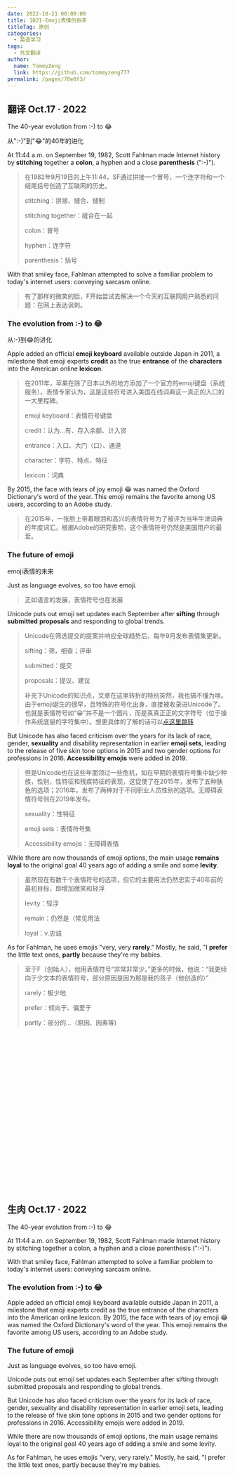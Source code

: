 ```yaml
---
date: 2022-10-21 00:00:00
title: 1021-Emoji表情的由来
titleTag: 原创
categories: 
  - 英语学习
tags: 
  - 外文翻译
author: 
  name: TommyZeng
  link: https://github.com/tommyzeng777
permalink: /pages/78e8f3/
---
```


## 翻译 Oct.17 · 2022

The 40-year evolution from :-) to 😂

从":-)"到"😂"的40年的进化



At 11:44 a.m. on September 19, 1982, Scott Fahlman made Internet history by **stitching** together a **colon**, a hyphen and a close **parenthesis** (":-)").<!-- more -->
>在1982年9月19日的上午11:44，SF通过拼接一个冒号，一个连字符和一个结尾括号创造了互联网的历史。
>
>stitching：拼接、缝合、缝制
>
>stitching together：缝合在一起
>
>colon：冒号
>
>hyphen：连字符
>
>parenthesis：括号

With that smiley face, Fahlman attempted to solve a familiar problem to today's internet users: conveying sarcasm online.

> 有了那样的微笑的脸，F开始尝试去解决一个今天的互联网用户熟悉的问题：在网上表达讽刺。



### The evolution from :-) to 😂

从:-)到😂的进化

Apple added an official **emoji keyboard** available outside Japan in 2011, a milestone that emoji experts **credit** as the true **entrance** of the **characters** into the American online **lexicon**.

> 在2011年，苹果在除了日本以外的地方添加了一个官方的emoji键盘（系统服务），表情专家认为，这是这些符号进入美国在线词典这一真正的入口的一大里程碑。
>
> emoji keyboard：表情符号键盘
>
> credit：认为…有、存入余额、计入贷
>
> entrance：入口、大门（口）、通道
>
> character：字符、特点、特征
>
> lexicon：词典

By 2015, the face with tears of joy emoji 😂 was named the Oxford Dictionary's word of the year. This emoji remains the favorite among US users, according to an Adobe study.

> 在2015年，一张脸上带着眼泪和高兴的表情符号为了被评为当年牛津词典的年度词汇。根据Adobe的研究表明，这个表情符号仍然是美国用户的最爱。



### The future of emoji

emoji表情的未来

Just as language evolves, so too have emoji.

> 正如语言的发展，表情符号也在发展



Unicode puts out emoji set updates each September after **sifting** through **submitted** **proposals** and responding to global trends.

> Unicode在筛选提交的提案并响应全球趋势后，每年9月发布表情集更新。
>
> sifting：筛，细查；评审
>
> submitted：提交
>
> proposals：提议、建议
>
> 补充下Unicode的知识点，文章在这里转折的特别突然，我也搞不懂为啥。由于emoji诞生的很早，且特殊的符号化出身，直接被收录进Unicode了。也就是表情符号如“😁”并不是一个图片，而是真真正正的文字符号（位于操作系统底层的字符集中）。想更具体的了解的话可以[点这里跳转](https://baike.baidu.com/item/统一码/2985798?fromtitle=Unicode&fromid=750500&fr=aladdin)

But Unicode has also faced criticism over the years for its lack of race, gender, **sexuality** and disability representation in earlier **emoji sets**, leading to the release of five skin tone options in 2015 and two gender options for professions in 2016. **Accessibility emojis** were added in 2019.

> 但是Unicode也在这些年面领过一些危机，如在早期的表情符号集中缺少种族，性别，性特征和残疾特征的表现，这促使了在2015年，发布了五种肤色的选项；2016年，发布了两种对于不同职业人员性别的选项。无障碍表情符号则在2019年发布。
>
> sexuality：性特征
>
> emoji sets：表情符号集
>
> Accessibility emojis：无障碍表情

While there are now thousands of emoji options, the main usage **remains** **loyal** to the original goal 40 years ago of adding a smile and some **levity**.

> 虽然现在有数千个表情符号的选项，但它的主要用法仍然忠实于40年前的最初目标，即增加微笑和轻浮
>
> levity：轻浮
>
> remain：仍然是（常见用法
>
> loyal：v.忠诚

As for Fahlman, he uses emojis "very, very **rarely**." Mostly, he said, "I **prefer** the little text ones, **partly** because they're my babies.

> 至于F（创始人），他用表情符号“非常非常少。”更多的时候，他说：“我更倾向于少文本的表情符号，部分原因是因为那是我的孩子（他创造的）”
>
> rarely：极少地
>
> prefer：倾向于、偏爱于
>
> partly：部分的…（原因、因素等)

<br><br><br><br><br><br><br><br><br><br><br><br><br><br><br><br><br><br><br><br><br>


## 生肉 Oct.17 · 2022
The 40-year evolution from :-) to 😂

At 11:44 a.m. on September 19, 1982, Scott Fahlman made Internet history by stitching together a colon, a hyphen and a close parenthesis (":-)").

With that smiley face, Fahlman attempted to solve a familiar problem to today's internet users: conveying sarcasm online.

### The evolution from :-) to 😂

Apple added an official emoji keyboard available outside Japan in 2011, a milestone that emoji experts credit as the true entrance of the characters into the American online lexicon.
By 2015, the face with tears of joy emoji 😂 was named the Oxford Dictionary's word of the year. This emoji remains the favorite among US users, according to an Adobe study.

### The future of emoji

Just as language evolves, so too have emoji.

Unicode puts out emoji set updates each September after sifting through submitted proposals and responding to global trends.

But Unicode has also faced criticism over the years for its lack of race, gender, sexuality and disability representation in earlier emoji sets, leading to the release of five skin tone options in 2015 and two gender options for professions in 2016. Accessibility emojis were added in 2019.

While there are now thousands of emoji options, the main usage remains loyal to the original goal 40 years ago of adding a smile and some levity.

As for Fahlman, he uses emojis "very, very rarely." Mostly, he said, "I prefer the little text ones, partly because they're my babies.